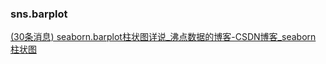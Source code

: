 ### sns.barplot

[(30条消息) seaborn.barplot柱状图详说_沸点数据的博客-CSDN博客_seaborn 柱状图](https://blog.csdn.net/weixin_38239039/article/details/107187771)